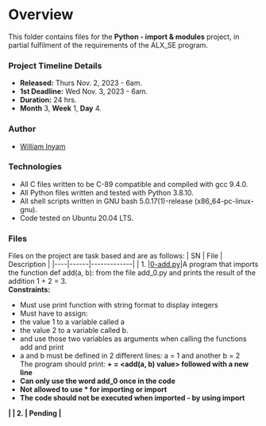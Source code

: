 # Overview #

This folder contains files for the **Python - import & modules** project, in partial fulfilment of the requirements of the ALX_SE program.

### Project Timeline Details ###
- **Released:** Thurs Nov. 2, 2023 - 6am.
- **1st Deadline:** Wed Nov. 3, 2023 - 6am.
- **Duration:** 24 hrs.
- **Month** 3, **Week** 1, **Day** 4.

### Author ###
- [William Inyam](https://github.com/thecypherzen/)

### Technologies ##
- All C files written to be C-89 compatible and compiled with gcc 9.4.0.
- All Python files written and tested with Python 3.8.10.
- All shell scripts written in GNU bash 5.0.17(1)-release (x86_64-pc-linux-gnu).
- Code tested on Ubuntu 20.04 LTS.

### Files ###
Files on the project are task based and are as follows:
| SN | File | Description |
|----|------|-------------|
| 1. |[0-add.py](https://github.com)|A program that imports the function def add(a, b): from the file add_0.py and prints the result of the addition 1 + 2 = 3.</br>**Constraints:**</br><ul> <li>Must use print function with string format to display integers</li><li>Must have to assign: <li>the value 1 to a variable called a</li><li>the value 2 to a variable called b.</li><li> and use those two variables as arguments when calling the functions add and print</li></li><li> a and b must be defined in 2 different lines: a = 1 and another b = 2</li>The program should print: **<a value> + <b value> = <add(a, b) value>** followed with a new line</li><li>Can only use the word **add_0** once in the code</li><li>Not allowed to use **\*** for importing or **__import__**</li><li>The code should not be executed when imported - by using **__import__**</li></ul> |
| 2. | Pending |